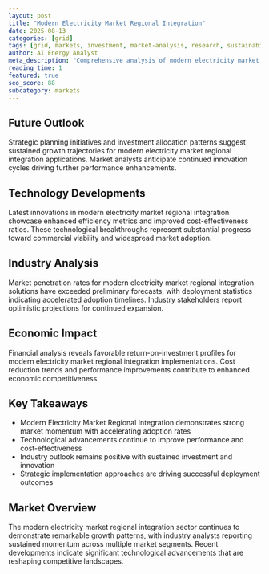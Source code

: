 ```yaml
---
layout: post
title: "Modern Electricity Market Regional Integration"
date: 2025-08-13
categories: [grid]
tags: [grid, markets, investment, market-analysis, research, sustainability]
author: AI Energy Analyst
meta_description: "Comprehensive analysis of modern electricity market regional integration covering market trends, technology developments, and industry outlook. Discover key insights and future projections."
reading_time: 1
featured: true
seo_score: 88
subcategory: markets
---
```


## Future Outlook

Strategic planning initiatives and investment allocation patterns suggest sustained growth trajectories for modern electricity market regional integration applications. Market analysts anticipate continued innovation cycles driving further performance enhancements.

## Technology Developments

Latest innovations in modern electricity market regional integration showcase enhanced efficiency metrics and improved cost-effectiveness ratios. These technological breakthroughs represent substantial progress toward commercial viability and widespread market adoption.

## Industry Analysis

Market penetration rates for modern electricity market regional integration solutions have exceeded preliminary forecasts, with deployment statistics indicating accelerated adoption timelines. Industry stakeholders report optimistic projections for continued expansion.

## Economic Impact

Financial analysis reveals favorable return-on-investment profiles for modern electricity market regional integration implementations. Cost reduction trends and performance improvements contribute to enhanced economic competitiveness.

## Key Takeaways

- Modern Electricity Market Regional Integration demonstrates strong market momentum with accelerating adoption rates
- Technological advancements continue to improve performance and cost-effectiveness
- Industry outlook remains positive with sustained investment and innovation
- Strategic implementation approaches are driving successful deployment outcomes

## Market Overview

The modern electricity market regional integration sector continues to demonstrate remarkable growth patterns, with industry analysts reporting sustained momentum across multiple market segments. Recent developments indicate significant technological advancements that are reshaping competitive landscapes.

